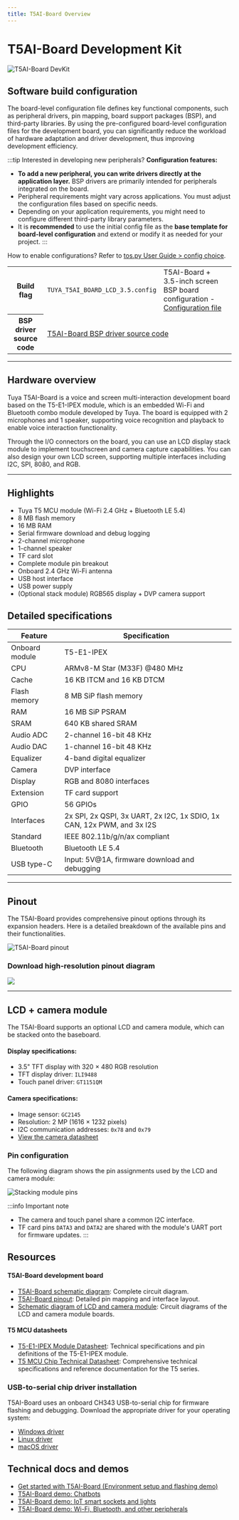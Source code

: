 ```yaml
---
title: T5AI-Board Overview
---
```


# T5AI-Board Development Kit

![T5AI-Board DevKit](https://images.tuyacn.com/fe-static/docs/img/83859360-38f6-42c2-9614-99b47f487775.jpg)


## Software build configuration

The board-level configuration file defines key functional components, such as peripheral drivers, pin mapping, board support packages (BSP), and third-party libraries. By using the pre-configured board-level configuration files for the development board, you can significantly reduce the workload of hardware adaptation and driver development, thus improving development efficiency.


:::tip Interested in developing new peripherals?
**Configuration features:**
- **To add a new peripheral, you can write drivers directly at the application layer.** BSP drivers are primarily intended for peripherals integrated on the board.
- Peripheral requirements might vary across applications. You must adjust the configuration files based on specific needs.
- Depending on your application requirements, you might need to configure different third-party library parameters.
- It is **recommended** to use the initial config file as the **base template for board-level configuration** and extend or modify it as needed for your project.
:::

How to enable configurations? Refer to [tos.py User Guide > config choice](/docs/tos-tools/tos-guide#config-choice).

<table class="hw-config-flag-table">
  <tbody>
    <tr>
      <th>Build flag</th>
      <td><code>TUYA_T5AI_BOARD_LCD_3.5.config</code></td>
      <td>T5AI-Board + 3.5-inch screen BSP board configuration - <a href="https://github.com/tuya/TuyaOpen/blob/master/apps/tuya.ai/your_chat_bot/config/TUYA_T5AI_BOARD_LCD_3.5.config">Configuration file</a></td>
    </tr>
    <tr>
      <th>BSP driver source code</th>
      <td colspan="2"><a href="https://github.com/tuya/TuyaOpen/tree/master/boards/T5AI/TUYA_T5AI_BOARD">T5AI-Board BSP driver source code</a></td>
    </tr>
  </tbody>
</table>

---

## Hardware overview

Tuya T5AI-Board is a voice and screen multi-interaction development board based on the T5-E1-IPEX module, which is an embedded Wi-Fi and Bluetooth combo module developed by Tuya. The board is equipped with 2 microphones and 1 speaker, supporting voice recognition and playback to enable voice interaction functionality.

Through the I/O connectors on the board, you can use an LCD display stack module to implement touchscreen and camera capture capabilities. You can also design your own LCD screen, supporting multiple interfaces including I2C, SPI, 8080, and RGB.

---

## Highlights

- Tuya T5 MCU module (Wi-Fi 2.4 GHz + Bluetooth LE 5.4)
- 8 MB flash memory
- 16 MB RAM
- Serial firmware download and debug logging
- 2-channel microphone
- 1-channel speaker
- TF card slot
- Complete module pin breakout
- Onboard 2.4 GHz Wi-Fi antenna
- USB host interface
- USB power supply
- (Optional stack module) RGB565 display + DVP camera support

## Detailed specifications

| Feature | Specification |
|---------|---------------|
| Onboard module | T5-E1-IPEX |
| CPU | ARMv8-M Star (M33F) @480 MHz |
| Cache | 16 KB ITCM and 16 KB DTCM |
| Flash memory | 8 MB SiP flash memory |
| RAM | 16 MB SiP PSRAM |
| SRAM | 640 KB shared SRAM |
| Audio ADC | 2-channel 16-bit 48 KHz |
| Audio DAC | 1-channel 16-bit 48 KHz |
| Equalizer | 4-band digital equalizer |
| Camera | DVP interface |
| Display | RGB and 8080 interfaces |
| Extension | TF card support |
| GPIO | 56 GPIOs |
| Interfaces | 2x SPI, 2x QSPI, 3x UART, 2x I2C, 1x SDIO, 1x CAN, 12x PWM, and 3x I2S |
| Standard | IEEE 802.11b/g/n/ax compliant |
| Bluetooth | Bluetooth LE 5.4 |
| USB type-C | Input: 5V@1A, firmware download and debugging |

---

## Pinout

The T5AI-Board provides comprehensive pinout options through its expansion headers. Here is a detailed breakdown of the available pins and their functionalities.

![T5AI-Board pinout](https://images.tuyacn.com/fe-static/docs/img/6b7ab959-0635-4293-991b-b8dda293614b.jpg)

### Download high-resolution pinout diagram

[![](https://img.shields.io/badge/V102-Download%20PDF%20Illustration-orange?style=for-the-badge)](/docs/hardware/T5-AI-Board-Pinout-v102.pdf)

---
## LCD + camera module
The T5AI-Board supports an optional LCD and camera module, which can be stacked onto the baseboard.

#### Display specifications:
- 3.5" TFT display with 320 × 480 RGB resolution
- TFT display driver: `ILI9488`
- Touch panel driver: `GT1151QM`

#### Camera specifications:

- Image sensor: `GC2145`
- Resolution: 2 MP (1616 × 1232 pixels)
- I2C communication addresses: `0x78` and `0x79`
- [View the camera datasheet](https://e2e.ti.com/cfs-file/__key/communityserver-discussions-components-files/968/GC2145-CSP-DataSheet-release-V1.0_5F00_20131201.pdf)

### Pin configuration

The following diagram shows the pin assignments used by the LCD and camera module:

![Stacking module pins](https://images.tuyacn.com/content-platform/hestia/173693668247bb1930ac5.png)

:::info Important note
- The camera and touch panel share a common I2C interface.
- TF card pins `DATA3` and `DATA2` are shared with the module's UART port for firmware updates.
:::


## Resources
#### T5AI-Board development board

- [T5AI-Board schematic diagram](https://images.tuyacn.com/content-platform/hestia/174243908480e34e64d08.pdf): Complete circuit diagram.
- [T5AI-Board pinout](/docs/hardware/T5-AI-Board-Pinout-v102.pdf): Detailed pin mapping and interface layout.
- [Schematic diagram of LCD and camera module](https://images.tuyacn.com/content-platform/hestia/17387200670bcae1561bf.pdf): Circuit diagrams of the LCD and camera module boards.

#### T5 MCU datasheets

- [T5-E1-IPEX Module Datasheet](https://developer.tuya.com/en/docs/iot/T5-E1-IPEX-Module-Datasheet?id=Kdskxvxe835tq#title-12-Pin%20definition): Technical specifications and pin definitions of the T5-E1-IPEX module.
- [T5 MCU Chip Technical Datasheet](https://images.tuyaeu.com/content-platform/hestia/1731549161e5fd8879de6.pdf): Comprehensive technical specifications and reference documentation for the T5 series.


### USB-to-serial chip driver installation

T5AI-Board uses an onboard CH343 USB-to-serial chip for firmware flashing and debugging. Download the appropriate driver for your operating system:

- [Windows driver](https://www.wch-ic.com/downloads/CH343SER_ZIP.html)
- [Linux driver](https://github.com/WCHSoftGroup/ch343ser_linux)
- [macOS driver](https://github.com/WCHSoftGroup/ch34xser_macos)

## Technical docs and demos

- [Get started with T5AI-Board (Environment setup and flashing demo)](/docs/quick-start/enviroment-setup)
- [T5AI-Board demo: Chatbots](/docs/applications/tuya.ai/demo-your-chat-bot)
- [T5AI-Board demo: IoT smart sockets and lights](/docs/applications/tuya_cloud/demo-tuya-iot-light)
- [T5AI-Board demo: Wi-Fi, Bluetooth, and other peripherals](/docs/examples/demo-generic-examples)
